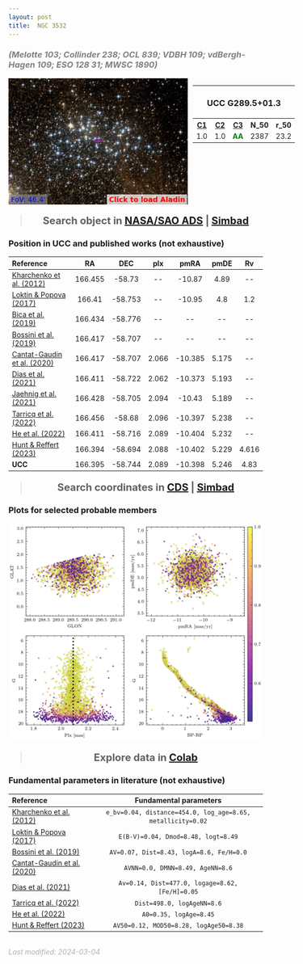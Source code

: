 ```yaml
---
layout: post
title:  NGC 3532
---
```

<h3><span style="color: #808080;"><i>(Melotte 103; Collinder 238; OCL 839; VDBH 109; vdBergh-Hagen 109; ESO 128 31; MWSC 1890)</i></span></h3><div style="display: flex; justify-content: space-between; width:720px;height:250px">
<div style="text-align: center;">
<!-- WEBP image -->
<img id="myImage" src="https://raw.githubusercontent.com/ucc23/Q4P/main/plots/ngc3532_aladin.webp" alt="Clickable Image" style="width:355px;height:250px; cursor: pointer;">

<!-- Div to contain Aladin Lite viewer -->
<div id="aladin-lite-div" style="width:355px;height:250px;display:none;"></div>

<!-- Aladin Lite script (will be loaded after the image is clicked) -->
<script type="text/javascript">
// Function to load Aladin Lite after image click and hide the image
function loadAladinLiteAndHideImage() {
    // Dynamically load the Aladin Lite script
    let aladinScript = document.createElement('script');
    aladinScript.src = "https://aladin.cds.unistra.fr/AladinLite/api/v3/latest/aladin.js";
    aladinScript.charset = "utf-8";
    aladinScript.onload = function () {
        A.init.then(() => {
            let aladin = A.aladin('#aladin-lite-div', {survey:"P/DSS2/color", fov:0.773, target: "166.395 -58.744"});
            // Remove the image
            document.getElementById('myImage').remove();
            // Hide the image
            //document.getElementById('myImage').style.visibility = "hidden";
            // Show the Aladin Lite viewer
            document.getElementById('aladin-lite-div').style.display = 'block';
        });
     };
    document.head.appendChild(aladinScript);
}
// Event listener for image click
document.getElementById('myImage').addEventListener('click', loadAladinLiteAndHideImage);
</script>
</div>
<!-- Left block -->

<table style="text-align: center; width:355px;height:250px;">
  <!-- Row 1 (title) -->
  <tr>
    <td colspan="5"><h3>UCC G289.5+01.3</h3></td>
  </tr>
  <!-- Row 2 -->
  <tr>
    <th><a href="https://ucc.ar/faq#what-are-the-c1-c2-and-c3-parameters" title="Photometric class">C1</a></th>
    <th><a href="https://ucc.ar/faq#what-are-the-c1-c2-and-c3-parameters" title="Density class">C2</a></th>
    <th><a href="https://ucc.ar/faq#what-are-the-c1-c2-and-c3-parameters" title="Combined class">C3</a></th>
    <th><div title="Stars with membership probability >50%">N_50</div></th>
    <th><div title="Radius that contains half the members [arcmin]">r_50</div></th>
  </tr>
  <!-- Row 3 -->
  <tr>
    <td>1.0</td>
    <td>1.0</td>
    <td><span style="color: green; font-weight: bold;">A</span><span style="color: green; font-weight: bold;">A</span></td>
    <td>2387</td>
    <td>23.2</td>
  </tr>
</table>
</div>

> <p style="text-align:center; font-weight: bold; font-size:20px">Search object in <a href="https://ui.adsabs.harvard.edu/search/q=%20collection%3Aastronomy%20body%3A%22NGC%203532%22&sort=date%20desc%2C%20bibcode%20desc&p_=0" target="_blank">NASA/SAO ADS</a> | <a href="https://simbad.cds.unistra.fr/simbad/sim-id-refs?Ident=ngc3532" target="_blank">Simbad</a></p>


### Position in UCC and published works (not exhaustive)

| Reference    | RA    | DEC   | plx  | pmRA  | pmDE   |  Rv  |
| :---         | :---: | :---: | :---: | :---: | :---: | :---: |
|[Kharchenko et al. (2012)](https://ui.adsabs.harvard.edu/abs/2012A%26A...543A.156K) | 166.455 | -58.73 | -- | -10.87 | 4.89 | -- |
|[Loktin & Popova (2017)](https://ui.adsabs.harvard.edu/abs/2017AstBu..72..257L/abstract) | 166.41 | -58.753 | -- | -10.95 | 4.8 | 1.2 |
|[Bica et al. (2019)](https://ui.adsabs.harvard.edu/abs/2019AJ....157...12B/abstract) | 166.434 | -58.776 | -- | -- | -- | -- |
|[Bossini et al. (2019)](https://ui.adsabs.harvard.edu/abs/2019A%26A...623A.108B/abstract) | 166.417 | -58.707 | -- | -- | -- | -- |
|[Cantat-Gaudin et al. (2020)](https://ui.adsabs.harvard.edu/abs/2020A%26A...640A...1C) | 166.417 | -58.707 | 2.066 | -10.385 | 5.175 | -- |
|[Dias et al. (2021)](https://ui.adsabs.harvard.edu/abs/2021MNRAS.504..356D) | 166.411 | -58.722 | 2.062 | -10.373 | 5.193 | -- |
|[Jaehnig et al. (2021)](https://ui.adsabs.harvard.edu/abs/2021ApJ...923..129J/abstract) | 166.428 | -58.705 | 2.094 | -10.43 | 5.189 | -- |
|[Tarricq et al. (2022)](https://ui.adsabs.harvard.edu/abs/2022A%26A...659A..59T/abstract) | 166.456 | -58.68 | 2.096 | -10.397 | 5.238 | -- |
|[He et al. (2022)](https://ui.adsabs.harvard.edu/abs/2022ApJS..262....7H/abstract) | 166.411 | -58.716 | 2.089 | -10.404 | 5.232 | -- |
|[Hunt & Reffert (2023)](https://ui.adsabs.harvard.edu/abs/2023A%26A...673A.114H/abstract) | 166.394 | -58.694 | 2.088 | -10.402 | 5.229 | 4.616 |
| **UCC** |166.395 | -58.744 | 2.089 | -10.398 | 5.246 | 4.83 |

> <p style="text-align:center; font-weight: bold; font-size:20px">Search coordinates in <a href="https://cdsportal.u-strasbg.fr/?target=166.395,-58.744" target="_blank">CDS</a> | <a href="https://simbad.cds.unistra.fr/mobile/object_list.html?coord=166.395%20-58.744&output=json&radius=5&userEntry=ngc3532" target="_blank">Simbad</a></p>

### Plots for selected probable members

![CLUSTER](https://raw.githubusercontent.com/ucc23/Q4P/main/plots/ngc3532.webp)


> <p style="text-align:center; font-weight: bold; font-size:20px">Explore data in <a href="https://colab.research.google.com/github/UCC23/Q4P/blob/master/notebooks/ngc3532.ipynb" target="_blank">Colab</a></p>


### Fundamental parameters in literature (not exhaustive)

| Reference |  Fundamental parameters |
| :---         |     :---:      |
| [Kharchenko et al. (2012)](https://ui.adsabs.harvard.edu/abs/2012A%26A...543A.156K) | `e_bv=0.04, distance=454.0, log_age=8.65, metallicity=0.02` |
| [Loktin & Popova (2017)](https://ui.adsabs.harvard.edu/abs/2017AstBu..72..257L/abstract) | `E(B-V)=0.04, Dmod=8.48, logt=8.49` |
| [Bossini et al. (2019)](https://ui.adsabs.harvard.edu/abs/2019A%26A...623A.108B/abstract) | `AV=0.07, Dist=8.43, logA=8.6, Fe/H=0.0` |
| [Cantat-Gaudin et al. (2020)](https://ui.adsabs.harvard.edu/abs/2020A%26A...640A...1C) | `AVNN=0.0, DMNN=8.49, AgeNN=8.6` |
| [Dias et al. (2021)](https://ui.adsabs.harvard.edu/abs/2021MNRAS.504..356D) | `Av=0.14, Dist=477.0, logage=8.62, [Fe/H]=0.05` |
| [Tarricq et al. (2022)](https://ui.adsabs.harvard.edu/abs/2022A%26A...659A..59T/abstract) | `Dist=498.0, logAgeNN=8.6` |
| [He et al. (2022)](https://ui.adsabs.harvard.edu/abs/2022ApJS..262....7H/abstract) | `A0=0.35, logAge=8.45` |
| [Hunt & Reffert (2023)](https://ui.adsabs.harvard.edu/abs/2023A%26A...673A.114H/abstract) | `AV50=0.12, MOD50=8.28, logAge50=8.38` |

<br>
<font color="b3b1b1"><i>Last modified: 2024-03-04</i></font>
